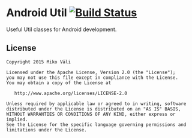 # Android Util [![Build Status](https://travis-ci.org/mikovali/android-util.svg?branch=master)](https://travis-ci.org/mikovali/android-util)

Useful Util classes for Android development.

## License

    Copyright 2015 Miko Väli

    Licensed under the Apache License, Version 2.0 (the "License");
    you may not use this file except in compliance with the License.
    You may obtain a copy of the License at

       http://www.apache.org/licenses/LICENSE-2.0

    Unless required by applicable law or agreed to in writing, software
    distributed under the License is distributed on an "AS IS" BASIS,
    WITHOUT WARRANTIES OR CONDITIONS OF ANY KIND, either express or implied.
    See the License for the specific language governing permissions and
    limitations under the License.
